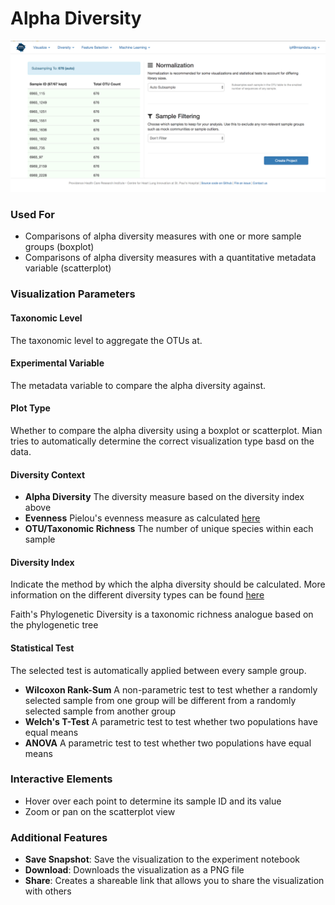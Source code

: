 # Alpha Diversity

![](.gitbook/assets/image%20%284%29.png)

### Used For

* Comparisons of alpha diversity measures with one or more sample groups \(boxplot\)
* Comparisons of alpha diversity measures with a quantitative metadata variable \(scatterplot\)

### Visualization Parameters

#### Taxonomic Level

The taxonomic level to aggregate the OTUs at. 

#### Experimental Variable

The metadata variable to compare the alpha diversity against.

#### Plot Type

Whether to compare the alpha diversity using a boxplot or scatterplot. Mian tries to automatically determine the correct visualization type basd on the data. 

#### Diversity Context

* **Alpha Diversity** The diversity measure based on the diversity index above
* **Evenness** Pielou's evenness measure as calculated [here](http://cc.oulu.fi/~jarioksa/softhelp/vegan/html/diversity.html)
* **OTU/Taxonomic Richness** The number of unique species within each sample

#### Diversity Index

Indicate the method by which the alpha diversity should be calculated. More information on the different diversity types can be found [here](http://cc.oulu.fi/~jarioksa/softhelp/vegan/html/diversity.html)  
  
Faith's Phylogenetic Diversity is a taxonomic richness analogue based on the phylogenetic tree

#### Statistical Test

The selected test is automatically applied between every sample group. 

* **Wilcoxon Rank-Sum** A non-parametric test to test whether a randomly selected sample from one group will be different from a randomly selected sample from another group
* **Welch's T-Test** A parametric test to test whether two populations have equal means
* **ANOVA** A parametric test to test whether two populations have equal means

### Interactive Elements

* Hover over each point to determine its sample ID and its value
* Zoom or pan on the scatterplot view

### Additional Features

* **Save Snapshot**: Save the visualization to the experiment notebook
* **Download**: Downloads the visualization as a PNG file
* **Share**: Creates a shareable link that allows you to share the visualization with others

